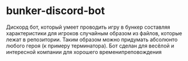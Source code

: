 # bunker-discord-bot
Дискорд бот, который умеет проводить игру в бункер составляя характеристики для игроков случайным образом из файлов, которые лежат в репозитории. Таким образом можно придумать абсолюнто любого героя (к примеру терминатора). Бот сделан для весёлой и интересной компании для хорошего временипреповождения
